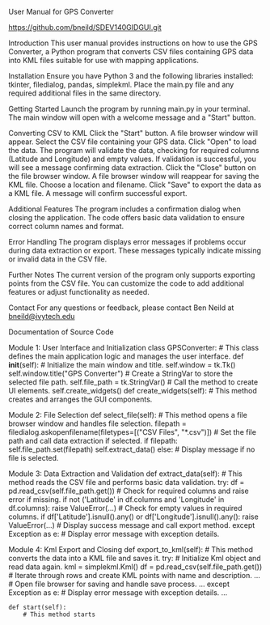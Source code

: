 User Manual for GPS Converter

https://github.com/bneild/SDEV140GIDGUI.git

Introduction
This user manual provides instructions on how to use the GPS Converter, a Python program that converts CSV files containing GPS data into KML files suitable for use with mapping applications.

Installation
Ensure you have Python 3 and the following libraries installed: tkinter, filedialog, pandas, simplekml.
Place the main.py file and any required additional files in the same directory.

Getting Started
Launch the program by running main.py in your terminal.
The main window will open with a welcome message and a "Start" button.

Converting CSV to KML
Click the "Start" button.
A file browser window will appear. Select the CSV file containing your GPS data.
Click "Open" to load the data.
The program will validate the data, checking for required columns (Latitude and Longitude) and empty values.
If validation is successful, you will see a message confirming data extraction.
Click the "Close" button on the file browser window.
A file browser window will reappear for saving the KML file. Choose a location and filename.
Click "Save" to export the data as a KML file.
A message will confirm successful export.

Additional Features
The program includes a confirmation dialog when closing the application.
The code offers basic data validation to ensure correct column names and format.

Error Handling
The program displays error messages if problems occur during data extraction or export.
These messages typically indicate missing or invalid data in the CSV file.

 Further Notes
The current version of the program only supports exporting points from the CSV file.
You can customize the code to add additional features or adjust functionality as needed.

Contact
For any questions or feedback, please contact Ben Neild at bneild@ivytech.edu


Documentation of Source Code

Module 1: User Interface and Initialization
class GPSConverter:
    # This class defines the main application logic and manages the user interface.
    def __init__(self):
        # Initialize the main window and title.
        self.window = tk.Tk()
        self.window.title("GPS Converter")
        # Create a StringVar to store the selected file path.
        self.file_path = tk.StringVar()
        # Call the method to create UI elements.
        self.create_widgets()
    def create_widgets(self):
        # This method creates and arranges the GUI components.

Module 2: File Selection
    def select_file(self):
        # This method opens a file browser window and handles file selection.
        filepath = filedialog.askopenfilename(filetypes=[("CSV Files", "*.csv")])
        # Set the file path and call data extraction if selected.
        if filepath:
            self.file_path.set(filepath)
            self.extract_data()
        else:
            # Display message if no file is selected.

Module 3: Data Extraction and Validation
    def extract_data(self):
        # This method reads the CSV file and performs basic data validation.
        try:
            df = pd.read_csv(self.file_path.get())
            # Check for required columns and raise error if missing.
            if not ('Latitude' in df.columns and 'Longitude' in df.columns):
                raise ValueError(...)
            # Check for empty values in required columns.
            if df['Latitude'].isnull().any() or df['Longitude'].isnull().any():
                raise ValueError(...)
            # Display success message and call export method.
        except Exception as e:
            # Display error message with exception details.


Module 4: Kml Export and Closing
    def export_to_kml(self):
        # This method converts the data into a KML file and saves it.
        try:
            # Initialize Kml object and read data again.
            kml = simplekml.Kml()
            df = pd.read_csv(self.file_path.get())
            # Iterate through rows and create KML points with name and description.
            ...
            # Open file browser for saving and handle save process.
            ...
        except Exception as e:
            # Display error message with exception details.
            ...

    def start(self):
        # This method starts

